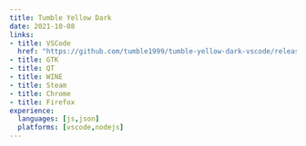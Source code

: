 ```yaml
---
title: Tumble Yellow Dark
date: 2021-10-08
links:
- title: VSCode
  href: "https://github.com/tumble1999/tumble-yellow-dark-vscode/releases/latest"
- title: GTK
- title: QT
- title: WINE
- title: Steam
- title: Chrome
- title: Firefox
experience:
  languages: [js,json]
  platforms: [vscode,nodejs]
---
```

